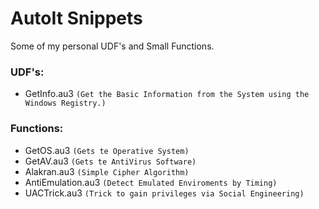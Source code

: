 # AutoIt Snippets
Some of my personal UDF's and Small Functions.

### UDF's:
 - GetInfo.au3 `(Get the Basic Information from the System using the Windows Registry.)`

### Functions:
 - GetOS.au3 `(Gets te Operative System)`
 - GetAV.au3 `(Gets te AntiVirus Software)`
 - Alakran.au3 `(Simple Cipher Algorithm)`
 - AntiEmulation.au3 `(Detect Emulated Enviroments by Timing)`
 - UACTrick.au3 `(Trick to gain privileges via Social Engineering)`
